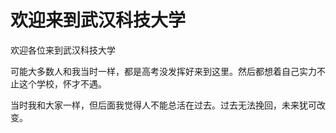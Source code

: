 # 欢迎来到武汉科技大学

欢迎各位来到武汉科技大学

可能大多数人和我当时一样，都是高考没发挥好来到这里。然后都想着自己实力不止这个学校，怀才不遇。

当时我和大家一样，但后面我觉得人不能总活在过去。过去无法挽回，未来犹可改变。
